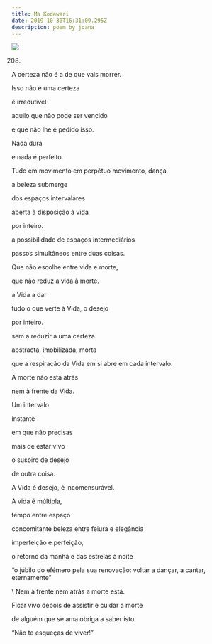 ```yaml
---
title: Ma Kodawari
date: 2019-10-30T16:31:09.295Z
description: poem by joana
---
```

![](/img/borboleta.jpg)

208.

A certeza não é a de que vais morrer.

Isso não é uma certeza

é irredutível

aquilo que não pode ser vencido

e que não lhe é pedido isso.



Nada dura

e nada é perfeito.

Tudo em movimento em perpétuo movimento, dança

a beleza submerge 

dos espaços intervalares 

aberta à disposição à vida

por inteiro.



a possibilidade de espaços intermediários

passos simultâneos entre duas coisas. 

Que não escolhe entre vida e morte,

que não reduz a vida à morte.



a Vida a dar

tudo o que verte à Vida, o desejo

por inteiro.

sem a reduzir a uma certeza

abstracta, imobilizada, morta

que a respiração da Vida em si abre em cada intervalo. 



A morte não está atrás

nem à frente da Vida.



Um intervalo

instante

em que não precisas 

mais de estar vivo

o suspiro de desejo

de outra coisa.



A Vida é desejo, é incomensurável.    

A vida é múltipla, 

tempo entre espaço

concomitante beleza entre feiura e elegância

imperfeição e perfeição,

o retorno da manhã e das estrelas à noite 

“o júbilo do efémero pela sua renovação: voltar a dançar, a cantar, eternamente”

\    Nem à frente nem atrás a morte está.



Ficar vivo depois de assistir e cuidar a morte

de alguém que se ama obriga a saber isto. 



“Não te esqueças de viver!”
